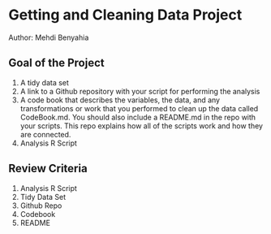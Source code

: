 # Getting and Cleaning Data Project
Author: Mehdi Benyahia <br />


## Goal of the Project
1. A tidy data set 
2. A link to a Github repository with your script for performing the analysis 
3. A code book that describes the variables, the data, and any transformations or work that you performed to clean up the data called CodeBook.md. You should also include a README.md in the repo with your scripts. This repo explains how all of the scripts work and how they are connected.
4. Analysis R Script

## Review Criteria
1. Analysis R Script
2. Tidy Data Set
3. Github Repo
4. Codebook
5. README 